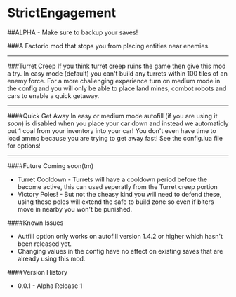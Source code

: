 # StrictEngagement

##ALPHA - Make sure to backup your saves!

###A Factorio mod that stops you from placing entities near enemies.



---

###Turret Creep
If you think turret creep ruins the game then give this mod a try.  In easy mode (default) you can't build any turrets within 100 tiles of an enemy force.
For a more challenging experience turn on medium mode in the config and you will only be able to place land mines, combot robots and cars to enable a quick getaway.

---

####Quick Get Away
In easy or medium mode autofill (if you are using it *soon*) is disabled when you place your car down and instead we automaticly put 1 coal from your inventory into your car!
You don't even have time to load ammo because you are trying to get away fast!  See the config.lua file for options!

---

####Future
Coming soon(tm)

* Turret Cooldown - Turrets will have a cooldown period before the become active, this can used seperatly from the Turret creep portion
* Victory Poles! - But not the cheasy kind you will need to defend these, using these poles will extend the safe to build zone so even if biters move in nearby you won't be
punished.

####Known Issues

* Autfill option only works on autofill version 1.4.2 or higher which hasn't been released yet.
* Changing values in the config have no effect on existing saves that are already using this mod.

####Version History

* 0.0.1 - Alpha Release 1
